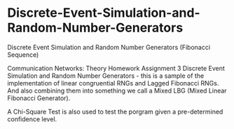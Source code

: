 # Discrete-Event-Simulation-and-Random-Number-Generators
Discrete Event Simulation and Random Number Generators (Fibonacci Sequence)

Communication Networks: Theory
Homework Assignment 3
Discrete Event Simulation and Random Number Generators - this is a sample of the implementation of linear congruential RNGs and Lagged Fibonacci RNGs. And also combining
them into something we call a Mixed LBG (Mixed Linear Fibonacci Generator). 

A Chi-Square Test is also used to test the porgram given a pre-determined confidence level.

